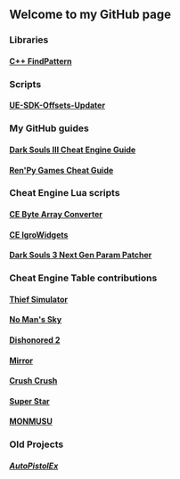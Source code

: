 ## Welcome to my GitHub page

### Libraries
#### [C++ FindPattern](https://github.com/igromanru/Cpp-FindPattern)

### Scripts
#### [UE-SDK-Offsets-Updater](https://github.com/igromanru/UE-SDK-Offsets-Updater)

### My GitHub guides
#### [Dark Souls III Cheat Engine Guide](http://igromanru.github.io/Dark-Souls-III-Cheat-Engine-Guide/)
#### [Ren'Py Games Cheat Guide](https://github.com/igromanru/RenPy-Games-Cheat-Guide)

### Cheat Engine Lua scripts
#### [CE Byte Array Converter](https://github.com/igromanru/CE-Byte-Array-Converter)
#### [CE IgroWidgets](https://github.com/igromanru/CE-IgroWidgets)
#### [Dark Souls 3 Next Gen Param Patcher](https://github.com/igromanru/DS3-Next-Gen-Param-Patch)

### Cheat Engine Table contributions
#### [Thief Simulator](http://fearlessrevolution.com/viewtopic.php?f=4&t=8230)
#### [No Man's Sky](http://fearlessrevolution.com/viewtopic.php?p=67215#p67215)
#### [Dishonored 2](http://fearlessrevolution.com/viewtopic.php?p=66178#p66178)
#### [Mirror](http://fearlessrevolution.com/viewtopic.php?f=4&t=7937)
#### [Crush Crush](http://fearlessrevolution.com/viewtopic.php?f=4&t=8211)
#### [Super Star](http://fearlessrevolution.com/viewtopic.php?f=4&t=8186)
#### [MONMUSU](http://fearlessrevolution.com/viewtopic.php?f=4&t=8290)

### Old Projects
##### [AutoPistolEx](https://github.com/igromanru/AutoPistolEx)
